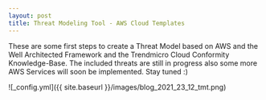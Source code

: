 ```yaml
---
layout: post
title: Threat Modeling Tool - AWS Cloud Templates
---
```


These are some first steps to create a Threat Model based on AWS and the Well Architected Framework and the Trendmicro Cloud Conformity Knowledge-Base. The included threats are still in progress also some more AWS Services will soon be implemented. Stay tuned :) 

![_config.yml]({{ site.baseurl }}/images/blog_2021_23_12_tmt.png)

